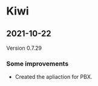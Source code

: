 # Kiwi

## 2021-10-22
Version 0.7.29

### Some improvements

<ul><li>Created the apliaction for PBX.</li></ul>

